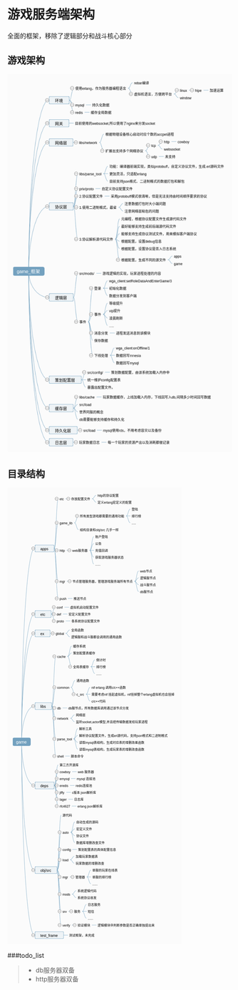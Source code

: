 # 游戏服务端架构
全面的框架，移除了逻辑部分和战斗核心部分

## 游戏架构
![game_des](https://raw.githubusercontent.com/yujian1018/m_game/master/doc/%E9%A1%B9%E7%9B%AE%E6%96%87%E6%A1%A3/game_%E6%A1%86%E6%9E%B6.png)


## 目录结构
![dir_des](https://raw.githubusercontent.com/yujian1018/m_game/master/doc/%E9%A1%B9%E7%9B%AE%E6%96%87%E6%A1%A3/Game_%E7%9B%AE%E5%BD%95%E7%BB%93%E6%9E%84%E6%8F%8F%E8%BF%B0.png)

###todo_list
> * db服务器双备
> * http服务器双备
